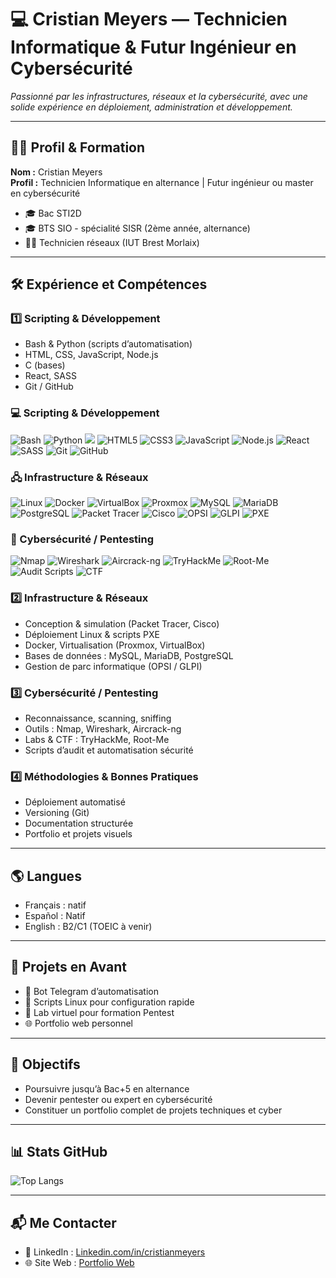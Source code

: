 # 💻 Cristian Meyers — Technicien Informatique & Futur Ingénieur en Cybersécurité

<!-- ![Banner](https://user-images.githubusercontent.com/00000000/banner.png)  -->
*Passionné par les infrastructures, réseaux et la cybersécurité, avec une solide expérience en déploiement, administration et développement.*

---

## 🧑‍🎓 Profil & Formation

**Nom :** Cristian Meyers  
**Profil :** Technicien Informatique en alternance | Futur ingénieur ou master en cybersécurité  

- 🎓 Bac STI2D  
- 🎓 BTS SIO - spécialité SISR (2ème année, alternance)  
- 👨‍💻 Technicien réseaux (IUT Brest Morlaix)  

---

## 🛠 Expérience et Compétences

### 1️⃣ Scripting & Développement
- Bash & Python (scripts d’automatisation)  
- HTML, CSS, JavaScript, Node.js  
- C (bases)  
- React, SASS  
- Git / GitHub

### 💻 Scripting & Développement
![Bash](https://img.shields.io/badge/Bash-4EAA25?style=for-the-badge&logo=gnu-bash&logoColor=white)
![Python](https://img.shields.io/badge/Python-3776AB?style=for-the-badge&logo=python&logoColor=white)
![ ](https://img.shields.io/badge/C-00599C?style=for-the-badge&logo=c&logoColor=white)
![HTML5](https://img.shields.io/badge/HTML5-E34F26?style=for-the-badge&logo=html5&logoColor=white)
![CSS3](https://img.shields.io/badge/CSS3-1572B6?style=for-the-badge&logo=css3&logoColor=white)
![JavaScript](https://img.shields.io/badge/JS-F7DF1E?style=for-the-badge&logo=javascript&logoColor=black)
![Node.js](https://img.shields.io/badge/Node.js-339933?style=for-the-badge&logo=node.js&logoColor=white)
![React](https://img.shields.io/badge/React-61DAFB?style=for-the-badge&logo=react&logoColor=black)
![SASS](https://img.shields.io/badge/SASS-CC6699?style=for-the-badge&logo=sass&logoColor=white)
![Git](https://img.shields.io/badge/Git-F05032?style=for-the-badge&logo=git&logoColor=white)
![GitHub](https://img.shields.io/badge/GitHub-181717?style=for-the-badge&logo=github&logoColor=white)

### 🖧 Infrastructure & Réseaux
![Linux](https://img.shields.io/badge/Linux-FCC624?style=for-the-badge&logo=linux&logoColor=black)
![Docker](https://img.shields.io/badge/Docker-2496ED?style=for-the-badge&logo=docker&logoColor=white)
![VirtualBox](https://img.shields.io/badge/VirtualBox-183A61?style=for-the-badge&logo=virtualbox&logoColor=white)
![Proxmox](https://img.shields.io/badge/Proxmox-CC0000?style=for-the-badge&logo=proxmox&logoColor=white)
![MySQL](https://img.shields.io/badge/MySQL-4479A1?style=for-the-badge&logo=mysql&logoColor=white)
![MariaDB](https://img.shields.io/badge/MariaDB-003545?style=for-the-badge&logo=mariadb&logoColor=white)
![PostgreSQL](https://img.shields.io/badge/PostgreSQL-336791?style=for-the-badge&logo=postgresql&logoColor=white)
![Packet Tracer](https://img.shields.io/badge/Packet%20Tracer-FF6600?style=for-the-badge)
![Cisco](https://img.shields.io/badge/Cisco-1BA0E2?style=for-the-badge&logo=cisco&logoColor=white)
![OPSI](https://img.shields.io/badge/OPSI-0078D7?style=for-the-badge)
![GLPI](https://img.shields.io/badge/GLPI-0078D7?style=for-the-badge)
![PXE](https://img.shields.io/badge/PXE-0D6EFD?style=for-the-badge)

### 🔐 Cybersécurité / Pentesting
![Nmap](https://img.shields.io/badge/Nmap-9cf?style=for-the-badge&logo=nmap&logoColor=black)
![Wireshark](https://img.shields.io/badge/Wireshark-2580B3?style=for-the-badge&logo=wireshark&logoColor=white)
![Aircrack-ng](https://img.shields.io/badge/Aircrack--ng-ff0000?style=for-the-badge&logo=aircrack-ng&logoColor=white)
![TryHackMe](https://img.shields.io/badge/TryHackMe-FF6D00?style=for-the-badge)
![Root-Me](https://img.shields.io/badge/Root-Me-000000?style=for-the-badge)
![Audit Scripts](https://img.shields.io/badge/Scripts%20d'Audit-8A2BE2?style=for-the-badge)
![CTF](https://img.shields.io/badge/CTF-FF4500?style=for-the-badge)


### 2️⃣ Infrastructure & Réseaux
- Conception & simulation (Packet Tracer, Cisco)  
- Déploiement Linux & scripts PXE  
- Docker, Virtualisation (Proxmox, VirtualBox)  
- Bases de données : MySQL, MariaDB, PostgreSQL  
- Gestion de parc informatique (OPSI / GLPI)  

### 3️⃣ Cybersécurité / Pentesting
- Reconnaissance, scanning, sniffing  
- Outils : Nmap, Wireshark, Aircrack-ng  
- Labs & CTF : TryHackMe, Root-Me  
- Scripts d’audit et automatisation sécurité  

### 4️⃣ Méthodologies & Bonnes Pratiques
- Déploiement automatisé  
- Versioning (Git)  
- Documentation structurée  
- Portfolio et projets visuels  

---

## 🌎 Langues
- Français : natif  
- Español : Natif  
- English : B2/C1 (TOEIC à venir)  

---

## 🚀 Projets en Avant
- 🤖 Bot Telegram d’automatisation  
- 🐧 Scripts Linux pour configuration rapide  
- 🔐 Lab virtuel pour formation Pentest  
- 🌐 Portfolio web personnel  

---

## 🎯 Objectifs
- Poursuivre jusqu’à Bac+5 en alternance  
- Devenir pentester ou expert en cybersécurité  
- Constituer un portfolio complet de projets techniques et cyber  

---

## 📊 Stats GitHub

<!-- ![GitHub Stats](https://github-readme-stats.vercel.app/api?username=cristianmeyers&show_icons=true&theme=tokyonight) -->
![Top Langs](https://github-readme-stats.vercel.app/api/top-langs/?username=cristianmeyers&layout=compact&theme=tokyonight)

---

## 📬 Me Contacter
- 💼 LinkedIn : [Linkedin.com/in/cristianmeyers](https://linkedin.com/in/cristianmeyers)
- 🌐 Site Web : [Portfolio Web](https://cristianmeyers.github.io/portfolio/) 
